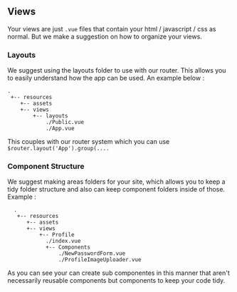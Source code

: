 ## Views

Your views are just `.vue` files that contain your html / javascript / css as normal. 
But we make a suggestion on how to organize your views.

### Layouts
We suggest using the layouts folder to use with our router. This allows you to easily
understand how the app can be used. An example below : 
    
    .
     +-- resources
        +-- assets
        +-- views
            +-- layouts 
                ./Public.vue
                ./App.vue
        
 This couples with our router system which you can use `$router.layout('App').group(....`
 
 ### Component Structure
 We suggest making areas folders for your site, which allows you to keep a tidy folder structure and also can keep component folders inside of those. Example :
  
  
      .
       +-- resources
          +-- assets
          +-- views
              +-- Profile
                ./index.vue
                +-- Components 
                    ./NewPasswordForm.vue
                    ./ProfileImageUploader.vue
                 
                 
  As you can see your can create sub componentes in this manner that aren't necessarily reusable components but components to keep your code tidy.